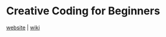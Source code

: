 # Creative Coding for Beginners

[website](https://junshern.github.io/creative-coding-workshop/) | [wiki](https://github.com/JunShern/creative-coding-workshop/wiki)

